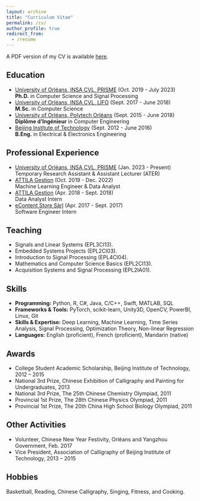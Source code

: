 ```yaml
---
layout: archive
title: "Curriculum Vitae"
permalink: /cv/
author_profile: true
redirect_from:
  - /resume
---
```


A PDF version of my CV is available [here](https://alainouyang.github.io/files/cv.pdf).

## Education

- [University of Orléans, INSA CVL, PRISME](https://www.univ-orleans.fr/fr/prisme/presentation/le-labo) (Oct. 2019 - July 2023)  
  **Ph.D.** in Computer Science and Signal Processing
- [University of Orléans, INSA CVL, LIFO](https://www.univ-orleans.fr/lifo) (Sept. 2017 - June 2018)  
  **M.Sc.** in Computer Science
- [University of Orléans, Polytech Orléans](https://www.univ-orleans.fr/fr/polytech) (Sept. 2015 - June 2018)  
  **Diplôme d’Ingénieur** in Computer Engineering
- [Beijing Institute of Technology](https://english.bit.edu.cn) (Sept. 2012 - June 2016)  
  **B.Eng.** in Electrical & Electronics Engineering

## Professional Experience

- [University of Orléans, INSA CVL, PRISME](https://www.univ-orleans.fr/fr/prisme/presentation/le-labo) (Jan. 2023 - Present)  
  Temporary Research Assistant & Assistant Lecturer (ATER)
- [ATTILA Gestion](https://www.attila.fr) (Oct. 2019 - Dec. 2022)  
  Machine Learning Engineer & Data Analyst
- [ATTILA Gestion](https://www.attila.fr) (Apr. 2018 - Sept. 2018)  
  Data Analyst Intern
- [eContent Store Sàrl](https://econtentstore.com) (Apr. 2017 - Sept. 2017)  
  Software Engineer Intern

## Teaching

- Signals and Linear Systems (EPL3CI13).
- Embedded Systems Projects (EPL2CI03).
- Introduction to Signal Processing (EPL4CI04).
- Mathematics and Computer Science Basics (EPL2CI13).
- Acquisition Systems and Signal Processing (EPL2IA01).

## Skills

- **Programming:** Python, R, C\#, Java, C/C++, Swift, MATLAB, SQL
- **Frameworks & Tools:** PyTorch, scikit-learn, Unity3D, OpenCV, PowerBI, Linux, Git
- **Skills & Expertise:** Deep Learning, Machine Learning, Time Series Analysis, Signal Processing, Optimization Theory, Non-linear Regression
- **Languages:** English (proficient), French (proficient), Mandarin (native)

## Awards

- College Student Academic Scholarship, Beijing Institute of Technology, 2012 – 2015
- National 3rd Prize, Chinese Exhibition of Calligraphy and Painting for Undergraduates, 2013
- National 3rd Prize, The 25th Chinese Chemistry Olympiad, 2011
- Provincial 1st Prize, The 28th Chinese Physics Olympiad, 2011
- Provincial 1st Prize, The 20th China High School Biology Olympiad, 2011

## Other Activities

- Volunteer, Chinese New Year Festivity, Orléans and Yangzhou Government, Feb. 2017
- Vice President, Association of Calligraphy of Beijing Institute of Technology, 2013 – 2015

## Hobbies

Basketball, Reading, Chinese Calligraphy, Singing, Fitness, and Cooking.
